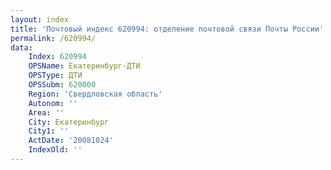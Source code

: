 ```yaml
---
layout: index
title: 'Почтовый индекс 620994: отделение почтовой связи Почты России'
permalink: /620994/
data:
    Index: 620994
    OPSName: Екатеринбург-ДТИ
    OPSType: ДТИ
    OPSSubm: 620000
    Region: 'Свердловская область'
    Autonom: ''
    Area: ''
    City: Екатеринбург
    City1: ''
    ActDate: '20081024'
    IndexOld: ''
---
```

